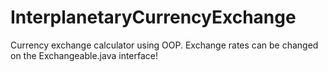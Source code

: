 # InterplanetaryCurrencyExchange

Currency exchange calculator using OOP. 
Exchange rates can be changed on the Exchangeable.java interface!
